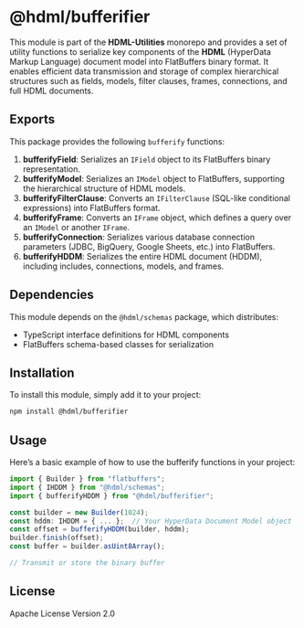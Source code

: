 # @hdml/bufferifier

This module is part of the **HDML-Utilities** monorepo and provides a set of utility functions to serialize key components of the **HDML** (HyperData Markup Language) document model into FlatBuffers binary format. It enables efficient data transmission and storage of complex hierarchical structures such as fields, models, filter clauses, frames, connections, and full HDML documents.

## Exports

This package provides the following `bufferify` functions:

1. **bufferifyField**: Serializes an `IField` object to its FlatBuffers binary representation.
2. **bufferifyModel**: Serializes an `IModel` object to FlatBuffers, supporting the hierarchical structure of HDML models.
3. **bufferifyFilterClause**: Converts an `IFilterClause` (SQL-like conditional expressions) into FlatBuffers format.
4. **bufferifyFrame**: Converts an `IFrame` object, which defines a query over an `IModel` or another `IFrame`.
5. **bufferifyConnection**: Serializes various database connection parameters (JDBC, BigQuery, Google Sheets, etc.) into FlatBuffers.
6. **bufferifyHDDM**: Serializes the entire HDML document (HDDM), including includes, connections, models, and frames.

## Dependencies

This module depends on the `@hdml/schemas` package, which distributes:

* TypeScript interface definitions for HDML components
* FlatBuffers schema-based classes for serialization

## Installation

To install this module, simply add it to your project:

```bash
npm install @hdml/bufferifier
```

## Usage

Here’s a basic example of how to use the bufferify functions in your project:

```typescript
import { Builder } from "flatbuffers";
import { IHDDM } from "@hdml/schemas";
import { bufferifyHDDM } from "@hdml/bufferifier";

const builder = new Builder(1024);
const hddm: IHDDM = { ... };  // Your HyperData Document Model object
const offset = bufferifyHDDM(builder, hddm);
builder.finish(offset);
const buffer = builder.asUint8Array();

// Transmit or store the binary buffer
```

## License

Apache License Version 2.0